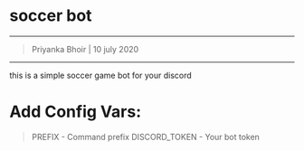 # soccer bot
------------------------------------------------------------------
> Priyanka Bhoir | 10 july 2020
-------------------------------------------------------------------
this is a simple soccer game bot for your discord

# Add Config Vars:
   > PREFIX - Command prefix
   > DISCORD_TOKEN - Your bot token
